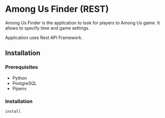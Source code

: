 # Among Us Finder (REST)

Among Us Finder is the application to look for players to Among Us game. It allows to specify time and game settings.

Application uses Rest API Framework.

## Installation

### Prerequisites

- Python
- PostgreSQL
- Pipenv

### Installation

``install ``